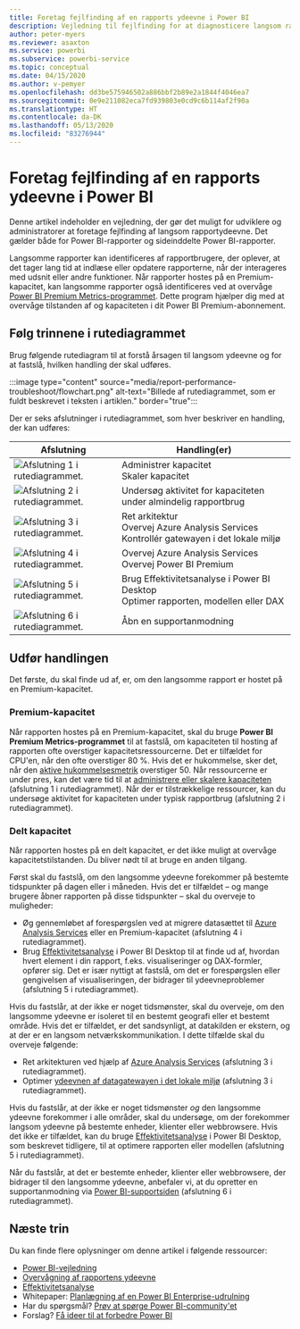 ```yaml
---
title: Foretag fejlfinding af en rapports ydeevne i Power BI
description: Vejledning til fejlfinding for at diagnosticere langsom rapportydeevne i Power BI.
author: peter-myers
ms.reviewer: asaxton
ms.service: powerbi
ms.subservice: powerbi-service
ms.topic: conceptual
ms.date: 04/15/2020
ms.author: v-pemyer
ms.openlocfilehash: dd3be575946502a886bbf2b89e2a1844f4046ea7
ms.sourcegitcommit: 0e9e211082eca7fd939803e0cd9c6b114af2f90a
ms.translationtype: HT
ms.contentlocale: da-DK
ms.lasthandoff: 05/13/2020
ms.locfileid: "83276944"
---
```

# <a name="troubleshoot-report-performance-in-power-bi"></a>Foretag fejlfinding af en rapports ydeevne i Power BI

Denne artikel indeholder en vejledning, der gør det muligt for udviklere og administratorer at foretage fejlfinding af langsom rapportydeevne. Det gælder både for Power BI-rapporter og sideinddelte Power BI-rapporter.

Langsomme rapporter kan identificeres af rapportbrugere, der oplever, at det tager lang tid at indlæse eller opdatere rapporterne, når der interageres med udsnit eller andre funktioner. Når rapporter hostes på en Premium-kapacitet, kan langsomme rapporter også identificeres ved at overvåge [Power BI Premium Metrics-programmet](../admin/service-admin-premium-monitor-capacity.md). Dette program hjælper dig med at overvåge tilstanden af og kapaciteten i dit Power BI Premium-abonnement.

## <a name="follow-flowchart-steps"></a>Følg trinnene i rutediagrammet

Brug følgende rutediagram til at forstå årsagen til langsom ydeevne og for at fastslå, hvilken handling der skal udføres.

:::image type="content" source="media/report-performance-troubleshoot/flowchart.png" alt-text="Billede af rutediagrammet, som er fuldt beskrevet i teksten i artiklen." border="true":::

Der er seks afslutninger i rutediagrammet, som hver beskriver en handling, der kan udføres:

|Afslutning|Handling(er)|
|---------|---------|
|![Afslutning 1 i rutediagrammet.](media/common/icon-01-red-30x30.png)|Administrer kapacitet<br />Skaler kapacitet |
|![Afslutning 2 i rutediagrammet.](media/common/icon-02-red-30x30.png)|Undersøg aktivitet for kapaciteten under almindelig rapportbrug|
|![Afslutning 3 i rutediagrammet.](media/common/icon-03-red-30x30.png)|Ret arkitektur<br />Overvej Azure Analysis Services<br />Kontrollér gatewayen i det lokale miljø|
|![Afslutning 4 i rutediagrammet.](media/common/icon-04-red-30x30.png)|Overvej Azure Analysis Services<br />Overvej Power BI Premium|
|![Afslutning 5 i rutediagrammet.](media/common/icon-05-red-30x30.png)|Brug Effektivitetsanalyse i Power BI Desktop<br />Optimer rapporten, modellen eller DAX|
|![Afslutning 6 i rutediagrammet.](media/common/icon-06-red-30x30.png)|Åbn en supportanmodning|

## <a name="take-action"></a>Udfør handlingen

Det første, du skal finde ud af, er, om den langsomme rapport er hostet på en Premium-kapacitet.

### <a name="premium-capacity"></a>Premium-kapacitet

Når rapporten hostes på en Premium-kapacitet, skal du bruge **Power BI Premium Metrics-programmet** til at fastslå, om kapaciteten til hosting af rapporten ofte overstiger kapacitetsressourcerne. Det er tilfældet for CPU'en, når den ofte overstiger 80 %. Hvis det er hukommelse, sker det, når den [aktive hukommelsesmetrik](../admin/service-premium-metrics-app.md#the-active-memory-metric) overstiger 50. Når ressourcerne er under pres, kan det være tid til at [administrere eller skalere kapaciteten](../admin/service-admin-premium-manage.md) (afslutning 1 i rutediagrammet). Når der er tilstrækkelige ressourcer, kan du undersøge aktivitet for kapaciteten under typisk rapportbrug (afslutning 2 i rutediagrammet).

### <a name="shared-capacity"></a>Delt kapacitet

Når rapporten hostes på en delt kapacitet, er det ikke muligt at overvåge kapacitetstilstanden. Du bliver nødt til at bruge en anden tilgang.

Først skal du fastslå, om den langsomme ydeevne forekommer på bestemte tidspunkter på dagen eller i måneden. Hvis det er tilfældet – og mange brugere åbner rapporten på disse tidspunkter – skal du overveje to muligheder:

- Øg gennemløbet af forespørgslen ved at migrere datasættet til [Azure Analysis Services](/azure/analysis-services/analysis-services-overview) eller en Premium-kapacitet (afslutning 4 i rutediagrammet).
- Brug [Effektivitetsanalyse](../create-reports/desktop-performance-analyzer.md) i Power BI Desktop til at finde ud af, hvordan hvert element i din rapport, f.eks. visualiseringer og DAX-formler, opfører sig. Det er især nyttigt at fastslå, om det er forespørgslen eller gengivelsen af visualiseringen, der bidrager til ydeevneproblemer (afslutning 5 i rutediagrammet).

Hvis du fastslår, at der ikke er noget tidsmønster, skal du overveje, om den langsomme ydeevne er isoleret til en bestemt geografi eller et bestemt område. Hvis det er tilfældet, er det sandsynligt, at datakilden er ekstern, og at der er en langsom netværkskommunikation. I dette tilfælde skal du overveje følgende:

- Ret arkitekturen ved hjælp af [Azure Analysis Services](/azure/analysis-services/analysis-services-overview) (afslutning 3 i rutediagrammet).
- Optimer [ydeevnen af datagatewayen i det lokale miljø](/data-integration/gateway/service-gateway-performance) (afslutning 3 i rutediagrammet).

Hvis du fastslår, at der ikke er noget tidsmønster _og_ den langsomme ydeevne forekommer i alle områder, skal du undersøge, om der forekommer langsom ydeevne på bestemte enheder, klienter eller webbrowsere. Hvis det ikke er tilfældet, kan du bruge [Effektivitetsanalyse](../create-reports/desktop-performance-analyzer.md) i Power BI Desktop, som beskrevet tidligere, til at optimere rapporten eller modellen (afslutning 5 i rutediagrammet).

Når du fastslår, at det er bestemte enheder, klienter eller webbrowsere, der bidrager til den langsomme ydeevne, anbefaler vi, at du opretter en supportanmodning via [Power BI-supportsiden](https://powerbi.microsoft.com/support/) (afslutning 6 i rutediagrammet).

## <a name="next-steps"></a>Næste trin

Du kan finde flere oplysninger om denne artikel i følgende ressourcer:

- [Power BI-vejledning](index.yml)
- [Overvågning af rapportens ydeevne](monitor-report-performance.md)
- [Effektivitetsanalyse](../create-reports/desktop-performance-analyzer.md)
- Whitepaper: [Planlægning af en Power BI Enterprise-udrulning](https://go.microsoft.com/fwlink/?linkid=2057861)
- Har du spørgsmål? [Prøv at spørge Power BI-community'et](https://community.powerbi.com/)
- Forslag? [Få ideer til at forbedre Power BI](https://ideas.powerbi.com/)
